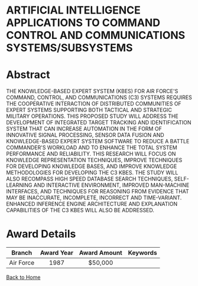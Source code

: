 
ARTIFICIAL INTELLIGENCE APPLICATIONS TO COMMAND CONTROL AND COMMUNICATIONS SYSTEMS/SUBSYSTEMS
=============================================================================================

# Abstract


THE KNOWLEDGE-BASED EXPERT SYSTEM (KBES) FOR AIR FORCE'S COMMAND, CONTROL, AND COMMUNICATIONS (C3) SYSTEMS REQUIRES THE COOPERATIVE INTERACTION OF DISTRIBUTED COMMUNITIES OF EXPERT SYSTEMS SUPPORTING BOTH TACTICAL AND STRATEGIC MILITARY OPERATIONS. THIS PROPOSED STUDY WILL ADDRESS THE DEVELOPMENT OF INTEGRATED TARGET TRACKING AND IDENTIFICATION SYSTEM THAT CAN INCREASE AUTOMATION IN THE FORM OF INNOVATIVE SIGNAL PROCESSING, SENSOR DATA FUSION AND KNOWLEDGE-BASED EXPERT SYSTEM SOFTWARE TO REDUCE A BATTLE COMMANDER'S WORKLOAD AND TO ENHANCE THE TOTAL SYSTEM PERFORMANCE AND RELIABILITY. THIS RESEARCH WILL FOCUS ON KNOWLEDGE REPRESENTATION TECHNIQUES, IMPROVE TECHNIQUES FOR DEVELOPING KNOWLEDGE BASES, AND IMPROVE KNOWLEDGE METHODOLOGIES FOR DEVELOPING THE C3 KBES. THE STUDY WILL ALSO RECOMPASS HIGH SPEED DATABASE SEARCH TECHNIQUES, SELF-LEARNING AND INTERACTIVE ENVIRONMENT, IMPROVED MAN-MACHINE INTERFACES, AND TECHNIQUES FOR REASONING FROM EVIDENCE THAT MAY BE INACCURATE, INCOMPLETE, INCORRECT AND TIME-VARIANT. ENHANCED INFERENCE ENGINE ARCHITECTURE AND EXPLANATION CAPABILITIES OF THE C3 KBES WILL ALSO BE ADDRESSED.  

# Award Details

|Branch|Award Year|Award Amount|Keywords|
| :---: | :---: | :---: | :---: |
|Air Force|1987|$50,000||
  
  


[Back to Home](https://github.com/chrischow/dod_sbir_awards#902)